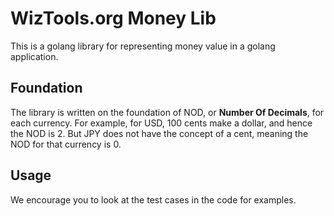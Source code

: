 # WizTools.org Money Lib

This is a golang library for representing money value in a golang application.

## Foundation

The library is written on the foundation of NOD, or **Number Of Decimals**, for each currency. For example, for USD, 100 cents make a dollar, and hence the NOD is 2. But JPY does not have the concept of a cent, meaning the NOD for that currency is 0.

## Usage

We encourage you to look at the test cases in the code for examples.

